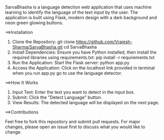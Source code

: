 SarvaBhasha is a language detection web application that uses machine learning to identify the language of the text input by the user. The application is built using Flask, modern design with a dark background and neon green glowing buttons.

==>Installation

1. Clone the Repository:
git clone https://github.com/Vrajesh-Sharma/SarvaBhasha.git
cd SarvaBhasha
2. Install Dependencies: Ensure you have Python installed, then install the required libraries using requirements.txt:
pip install -r requirements.txt
3. Run the Application: Start the Flask server:
python app.py
4. Access the Application: Click on the localhost link provided in terminal when you run app.py go to use the language detector.

==>How It Works

1. Input Text: Enter the text you want to detect in the input box.
2. Submit: Click the "Detect Language" button.
3. View Results: The detected language will be displayed on the next page.

==>Contributions

Feel free to fork this repository and submit pull requests. For major changes, please open an issue first to discuss what you would like to change.
